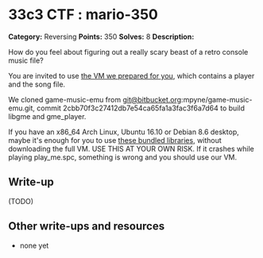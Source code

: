 # 33c3 CTF : mario-350

**Category:** Reversing
**Points:** 350
**Solves:** 8
**Description:**

How do you feel about figuring out a really scary beast of a retro console music file?

You are invited to use [the VM we prepared for you](https://archive.aachen.ccc.de/33c3ctf.ccc.ac/uploads/mario-51cd5ebb32ac51b4cd97882e826c113dacfa0aec.ova), which contains a player and the song file.

We cloned game-music-emu from git@bitbucket.org:mpyne/game-music-emu.git, commit 2cbb70f3c27412db7e54ca65fa1a3fac3f6a7d64 to build libgme and gme_player.

If you have an x86_64 Arch Linux, Ubuntu 16.10 or Debian 8.6 desktop, maybe it's enough for you to use [these bundled libraries](mario_standalone.tar.xz), without downloading the full VM. USE THIS AT YOUR OWN RISK. If it crashes while playing play_me.spc, something is wrong and you should use our VM.

## Write-up

(TODO)

## Other write-ups and resources

* none yet
